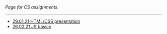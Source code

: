 *Page for CS assignments.*

---

- [29.01.21 HTML/CSS presentation](cs-assignments/presentation_29.01.21/index.html)
- [26.02.21 JS basics](./cs-assignments/JS_basics_26.02.21/index.html)
